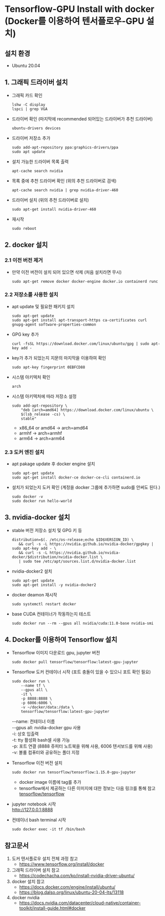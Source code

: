 # Tensorflow-GPU Install with docker (Docker를 이용하여 텐서플로우-GPU 설치)

## 설치 환경
* Ubuntu 20.04

## 1. 그래픽 드라이버 설치 
* 그래픽 카드 확인
	```
	lshw -C display
	lspci | grep VGA
	```
* 드라이버 확인 (마지막에 recommended 되어있는 드라이버가 추천 드라이버)
	```
	ubuntu-drivers devices
	```
* 드라이버 저장소 추가
	```
	sudo add-apt-repository ppa:graphics-drivers/ppa
	sudo apt update
	```
* 설치 가능한 드라이버 목록 출력 
	```
	apt-cache search nvidia
	```
* 목록 중에 추천 드라이버 확인 (위의 추천 드라이버로 검색)
	```
	apt-cache search nvidia | grep nvidia-driver-460
	```
* 드라이버 설치 (위의 추천 드라이버로 설치)
	```
	sudo apt-get install nvidia-driver-460
	```
* 재시작
	```
	sudo reboot
	```

## 2. docker 설치
### 2.1 이전 버전 제거
* 만약 이전 버전이 설치 되어 있으면 삭제 (처음 설치라면 무시)
	```
	sudo apt-get remove docker docker-engine docker.io containerd runc
	```
### 2.2 저장소를 사용한 설치
* apt update 및 필요한 패키지 설치
	```
	sudo apt-get update
	sudo apt-get install apt-transport-https ca-certificates curl gnupg-agent software-properties-common
	```
* GPG key 추가
	```
	curl -fsSL https://download.docker.com/linux/ubuntu/gpg | sudo apt-key add -
	```
* key가 추가 되었는지 지문의 마지막을 이용하여 확인
	```
	sudo apt-key fingerprint 0EBFCD88
	```
* 시스템 아키텍처 확인
	```
	arch
	```
* 시스템 아키텍처에 따라 저장소 설정
	```
	sudo add-apt-repository \
		"deb [arch=amd64] https://download.docker.com/linux/ubuntu \
		$(lsb_release -cs) \
		stable"
	```
	* x86_64 or amd64 -> arch=amd64
	* armhf -> arch=armhf
	* arm64 -> arch=arm64
### 2.3 도커 엔진 설치
* 	apt pakage update 후 docker engine 설치
	```
	sudo apt-get update
	sudo apt-get install docker-ce docker-ce-cli containerd.io
	```
* 설치가 되었는지 도커 확인 (계정을 docker 그룹에 추가하면 sudo를 안써도 된다.)
	```
	sudo docker -v
	sudo docker run hello-world
	```

## 3. nvidia-docker 설치
* stable 버전 저장소 설치 및 GPG 키 등
	```
	distribution=$(. /etc/os-release;echo $ID$VERSION_ID) \
	   && curl -s -L https://nvidia.github.io/nvidia-docker/gpgkey | sudo apt-key add - \
	   && curl -s -L https://nvidia.github.io/nvidia-docker/$distribution/nvidia-docker.list \
	   | sudo tee /etc/apt/sources.list.d/nvidia-docker.list	
	```	   
* nvidia-docker2 설치
	```
	sudo apt-get update
	sudo apt-get install -y nvidia-docker2
	```
* docker deamon 재시작
	```
	sudo systemctl restart docker
	```	
* base CUDA 컨테이너가 작동하는지 테스트
	```
	sudo docker run --rm --gpus all nvidia/cuda:11.0-base nvidia-smi
	```

## 4. Docker를 이용하여 Tensorflow 설치
* Tensorflow 이미지 다운로드 gpu, jupyter 버전
	```
	sudo docker pull tensorflow/tensorflow:latest-gpu-jupyter
	```
* Tensorflow 도커 컨테이너 시작 (포트 충돌이 있을 수 있으니 포트 확인 필요)
	```
	sudo docker run \
		--name tf \
		--gpus all \
		-it \
		-p 8888:8888 \
		-p 6006:6006 \
		-v ~/docker/data:/data \
		tensorflow/tensorflow:latest-gpu-jupyter
	```
	--name: 컨테이너 이름   
	--gpus all: nvidia-docker gpu 사용   
	-i: 상호 입출력   
	-t: tty 활성화 bash셀 사용 가능   
	-p: 포트 연결 (8888 쥬피터 노트북을 위해 사용, 6006 텐서보드를 위해 사용)   
	-v: 볼륨 컴퓨터와 공유하는 폴더 지정
* Tensorflow 이전 버전 설치  
	```
	sudo docker run tensorflow/tensorflow:1.15.0-gpu-jupyter
	```
	* docker image 이름에 tag를 추가  
	* tensorflow에서 제공하는 다른 이미지에 대한 정보는 다음 링크를 통해 참고
	[tensorflow/tensorflow](https://hub.docker.com/r/tensorflow/tensorflow/)
* jupyter notebook 시작	  
	http://127.0.0.1:8888
	
* 컨테이너 bash terminal 시작  
	```
	sudo docker exec -it tf /bin/bash
	```

## 참고문서
1. 도커 텐서플로우 설치 전체 과정 참고 
	* https://www.tensorflow.org/install/docker
2. 그래픽 드라이버 설치 참고
	* https://codechacha.com/ko/install-nvidia-driver-ubuntu/
3. docker 설치 참고
	* https://docs.docker.com/engine/install/ubuntu/
	* https://blog.dalso.org/linux/ubuntu-20-04-lts/13118
4. docker nvidia
	* https://docs.nvidia.com/datacenter/cloud-native/container-toolkit/install-guide.html#docker